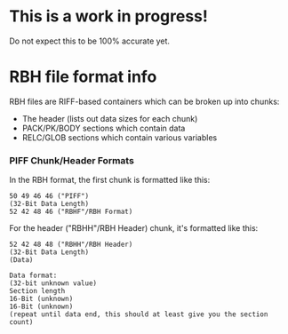 # This is a work in progress!
Do not expect this to be 100% accurate yet.

# RBH file format info
RBH files are RIFF-based containers which can be broken up into chunks:

- The header (lists out data sizes for each chunk)
- PACK/PK/BODY sections which contain data
- RELC/GLOB sections which contain various variables


### PIFF Chunk/Header Formats
In the RBH format, the first chunk is formatted like this:

```
50 49 46 46 ("PIFF")
(32-Bit Data Length)
52 42 48 46 ("RBHF"/RBH Format)
```

For the header ("RBHH"/RBH Header) chunk, it's formatted like this:
```
52 42 48 48 ("RBHH"/RBH Header)
(32-Bit Data Length)
(Data)

Data format:
(32-bit unknown value)
Section length
16-Bit (unknown)
16-Bit (unknown)
(repeat until data end, this should at least give you the section count)
```
